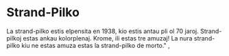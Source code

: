 # Strand-Pilko

La strand-pilko estis elpensita en 1938, kio estis antau pli ol 70 jaroj.
Strand-pilkoj estas ankau kolorplenaj. Krome, ili estas tre amuzaj! La nura
strand-pilko kiu ne estas amuza estas la strand-pilko de morto." ,
